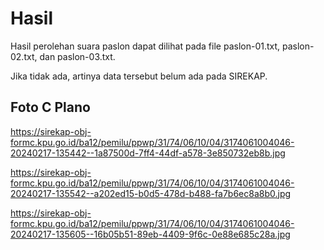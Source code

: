 # Hasil

Hasil perolehan suara paslon dapat dilihat pada file paslon-01.txt, paslon-02.txt, dan paslon-03.txt.

Jika tidak ada, artinya data tersebut belum ada pada SIREKAP.

## Foto C Plano

https://sirekap-obj-formc.kpu.go.id/ba12/pemilu/ppwp/31/74/06/10/04/3174061004046-20240217-135442--1a87500d-7ff4-44df-a578-3e850732eb8b.jpg

https://sirekap-obj-formc.kpu.go.id/ba12/pemilu/ppwp/31/74/06/10/04/3174061004046-20240217-135542--a202ed15-b0d5-478d-b488-fa7b6ec8a8b0.jpg

https://sirekap-obj-formc.kpu.go.id/ba12/pemilu/ppwp/31/74/06/10/04/3174061004046-20240217-135605--16b05b51-89eb-4409-9f6c-0e88e685c28a.jpg

